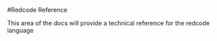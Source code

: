 #Redcode Reference

This area of the docs will provide a technical reference for the redcode language
